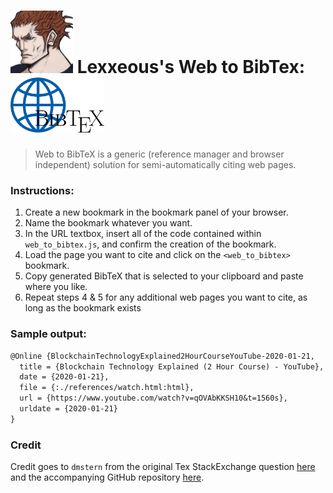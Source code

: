 # <img src=".pics/lexx_headshot_clear.png" width="100px"/> Lexxeous's Web to BibTex: <img src=".pics/w2b.png" width="150px"/>

> Web to BibTeX is a generic (reference manager and browser independent) solution for semi-automatically citing web pages.

### Instructions:
 1. Create a new bookmark in the bookmark panel of your browser.
 2. Name the bookmark whatever you want.
 3. In the URL textbox, insert all of the code contained within `web_to_bibtex.js`, and confirm the creation of the bookmark.
 4. Load the page you want to cite and click on the `<web_to_bibtex>` bookmark.
 5. Copy generated BibTeX that is selected to your clipboard and paste where you like.
 6. Repeat steps 4 & 5 for any additional web pages you want to cite, as long as the bookmark exists

### Sample output:

```tex
@Online {BlockchainTechnologyExplained2HourCourseYouTube-2020-01-21,
  title = {Blockchain Technology Explained (2 Hour Course) - YouTube},
  date = {2020-01-21},
  file = {:./references/watch.html:html},
  url = {https://www.youtube.com/watch?v=qOVAbKKSH10&t=1560s},
  urldate = {2020-01-21}
}
```

### Credit
Credit goes to `dmstern` from the original Tex StackExchange question [here](https://tex.stackexchange.com/questions/32955/tool-for-generating-a-websites-bibtex-using-the-url) and the accompanying GitHub repository [here](https://github.com/dmstern/html2biblatex).